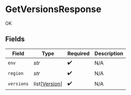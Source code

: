 # GetVersionsResponse

OK


## Fields

| Field                                           | Type                                            | Required                                        | Description                                     |
| ----------------------------------------------- | ----------------------------------------------- | ----------------------------------------------- | ----------------------------------------------- |
| `env`                                           | *str*                                           | :heavy_check_mark:                              | N/A                                             |
| `region`                                        | *str*                                           | :heavy_check_mark:                              | N/A                                             |
| `versions`                                      | list[[Version](../../models/shared/version.md)] | :heavy_check_mark:                              | N/A                                             |